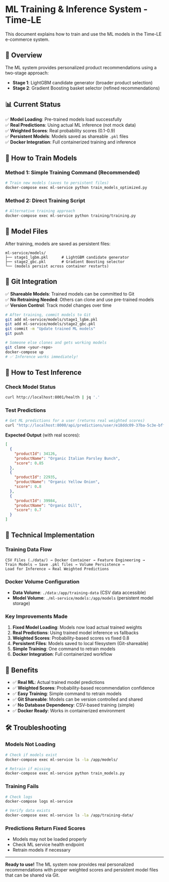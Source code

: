 # ML Training & Inference System - Time-LE

This document explains how to train and use the ML models in the Time-LE e-commerce system.

## 🎯 Overview

The ML system provides personalized product recommendations using a two-stage approach:
- **Stage 1**: LightGBM candidate generator (broader product selection)
- **Stage 2**: Gradient Boosting basket selector (refined recommendations)

## 📊 Current Status

✅ **Model Loading**: Pre-trained models load successfully  
✅ **Real Predictions**: Using actual ML inference (not mock data)  
✅ **Weighted Scores**: Real probability scores (0.1-0.9)  
✅ **Persistent Models**: Models saved as shareable `.pkl` files  
✅ **Docker Integration**: Full containerized training and inference  

## 🚀 How to Train Models

### Method 1: Simple Training Command (Recommended)
```bash
# Train new models (saves to persistent files)
docker-compose exec ml-service python train_models_optimized.py
```

### Method 2: Direct Training Script
```bash
# Alternative training approach
docker-compose exec ml-service python training/training.py
```

## 📁 Model Files

After training, models are saved as persistent files:
```
ml-service/models/
├── stage1_lgbm.pkl      # LightGBM candidate generator
├── stage2_gbc.pkl       # Gradient Boosting selector
└── (models persist across container restarts)
```

## 🔗 Git Integration

✅ **Shareable Models**: Trained models can be committed to Git  
✅ **No Retraining Needed**: Others can clone and use pre-trained models  
✅ **Version Control**: Track model changes over time  

```bash
# After training, commit models to Git
git add ml-service/models/stage1_lgbm.pkl
git add ml-service/models/stage2_gbc.pkl
git commit -m "Update trained ML models"
git push

# Someone else clones and gets working models
git clone <your-repo>
docker-compose up
# ✅ Inference works immediately!
```

## 🎯 How to Test Inference

### Check Model Status
```bash
curl http://localhost:8001/health | jq '.'
```

### Test Predictions
```bash
# Get ML predictions for a user (returns real weighted scores)
curl "http://localhost:8000/api/predictions/user/e18ddc09-37ba-5c3e-bff3-a2e8046c8249" | jq '.data.predictions[0:3]'
```

**Expected Output** (with real scores):
```json
[
  {
    "productId": 34126,
    "productName": "Organic Italian Parsley Bunch",
    "score": 0.85
  },
  {
    "productId": 22935,
    "productName": "Organic Yellow Onion",
    "score": 0.8
  },
  {
    "productId": 39984,
    "productName": "Organic Dill",
    "score": 0.7
  }
]
```

## 🔧 Technical Implementation

### Training Data Flow
```
CSV Files (./data/) → Docker Container → Feature Engineering → 
Train Models → Save .pkl files → Volume Persistence → 
Load for Inference → Real Weighted Predictions
```

### Docker Volume Configuration
- **Data Volume**: `./data:/app/training-data` (CSV data accessible)
- **Model Volume**: `./ml-service/models:/app/models` (persistent model storage)

### Key Improvements Made

1. **Fixed Model Loading**: Models now load actual trained weights
2. **Real Predictions**: Using trained model inference vs fallbacks
3. **Weighted Scores**: Probability-based scores vs fixed 0.8
4. **Persistent Files**: Models saved to local filesystem (Git-shareable)
5. **Simple Training**: One command to retrain models
6. **Docker Integration**: Full containerized workflow

## 🎉 Benefits

- ✅ **Real ML**: Actual trained model predictions
- ✅ **Weighted Scores**: Probability-based recommendation confidence
- ✅ **Easy Training**: Simple command to retrain models
- ✅ **Git Shareable**: Models can be version controlled and shared
- ✅ **No Database Dependency**: CSV-based training (simple)
- ✅ **Docker Ready**: Works in containerized environment

## 🛠 Troubleshooting

### Models Not Loading
```bash
# Check if models exist
docker-compose exec ml-service ls -la /app/models/

# Retrain if missing
docker-compose exec ml-service python train_models.py
```

### Training Fails
```bash
# Check logs
docker-compose logs ml-service

# Verify data exists
docker-compose exec ml-service ls -la /app/training-data/
```

### Predictions Return Fixed Scores
- Models may not be loaded properly
- Check ML service health endpoint
- Retrain models if necessary

---

**Ready to use!** The ML system now provides real personalized recommendations with proper weighted scores and persistent model files that can be shared via Git.
